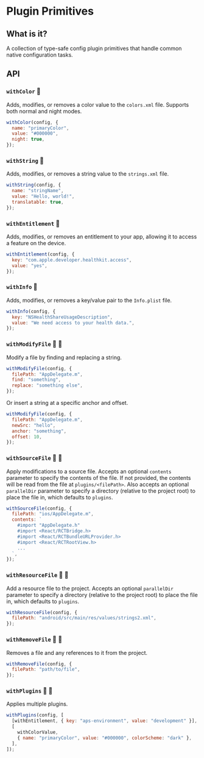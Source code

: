 # Plugin Primitives

## What is it?

A collection of type-safe config plugin primitives that handle common native configuration tasks.

## API

### `withColor` 🤖

Adds, modifies, or removes a color value to the `colors.xml` file. Supports both normal and night modes.

```javascript
withColor(config, {
  name: "primaryColor",
  value: "#000000",
  night: true,
});
```

### `withString` 🤖

Adds, modifies, or removes a string value to the `strings.xml` file.

```javascript
withString(config, {
  name: "stringName",
  value: "Hello, world!",
  translatable: true,
});
```

### `withEntitlement` 🍎

Adds, modifies, or removes an entitlement to your app, allowing it to access a feature on the device.

```javascript
withEntitlement(config, {
  key: "com.apple.developer.healthkit.access",
  value: "yes",
});
```

### `withInfo` 🍎

Adds, modifies, or removes a key/value pair to the `Info.plist` file.

```javascript
withInfo(config, {
  key: "NSHealthShareUsageDescription",
  value: "We need access to your health data.",
});
```

### `withModifyFile` 🤖 🍎

Modify a file by finding and replacing a string.

```javascript
withModifyFile(config, {
  filePath: "AppDelegate.m",
  find: "something",
  replace: "something else",
});
```

Or insert a string at a specific anchor and offset.

```javascript
withModifyFile(config, {
  filePath: "AppDelegate.m",
  newSrc: "hello",
  anchor: "something",
  offset: 10,
});
```

### `withSourceFile` 🤖 🍎

Apply modifications to a source file. Accepts an optional `contents` parameter to specify the contents of the file. If not provided, the contents will be read from the file at `plugins/<filePath>`. Also accepts an optional `parallelDir` parameter to specify a directory (relative to the project root) to place the file in, which defaults to `plugins`.

```javascript
withSourceFile(config, {
  filePath: "ios/AppDelegate.m",
  contents: `
    #import "AppDelegate.h"
    #import <React/RCTBridge.h>
    #import <React/RCTBundleURLProvider.h>
    #import <React/RCTRootView.h>
    ...
  `,
});
```

### `withResourceFile` 🤖 🍎

Add a resource file to the project. Accepts an optional `parallelDir` parameter to specify a directory (relative to the project root) to place the file in, which defaults to `plugins`.

```javascript
withResourceFile(config, {
  filePath: "android/src/main/res/values/strings2.xml",
});
```

### `withRemoveFile` 🤖 🍎

Removes a file and any references to it from the project.

```javascript
withRemoveFile(config, {
  filePath: "path/to/file",
});
```

### `withPlugins` 🤖 🍎

Applies multiple plugins.

```javascript
withPlugins(config, [
  [withEntitlement, { key: "aps-environment", value: "development" }],
  [
    withColorValue,
    { name: "primaryColor", value: "#000000", colorScheme: "dark" },
  ],
]);
```

<!-- ### `withAndroidManifest` 🤖

Modify the AndroidManifest.xml file.

```javascript
withAndroidManifest(config, {
  category: "uses-permission",
  name: "android.permission.INTERNET",
});
``` -->
